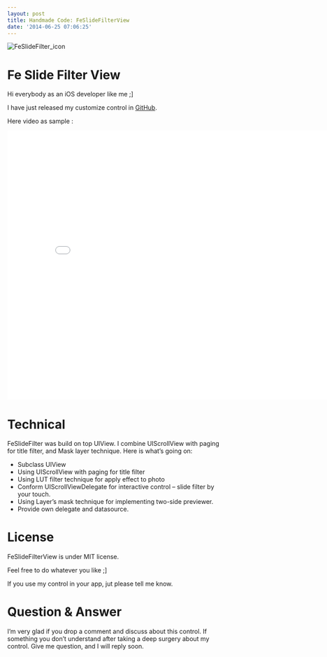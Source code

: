 ```yaml
---
layout: post
title: Handmade Code: FeSlideFilterView
date: '2014-06-25 07:06:25'
---
```


![FeSlideFilter_icon](https://raw.githubusercontent.com/NghiaTranUIT/nghiatranuit.github.io/master/resources/2014/06/FeSlideFilter_icon-e1403680938441-300x300.jpg?resize=300%2C300)


# Fe Slide Filter View

Hi everybody as an iOS developer like me ;]

I have just released my customize control in [GitHub](https://github.com/NghiaTranUIT/FeSlideFilter).

Here video as sample :  
<iframe allowfullscreen="allowfullscreen" frameborder="0" height="615" src="//www.youtube.com/embed/KUN6bs9pl74" width="820"></iframe>

# Technical

FeSlideFilter was build on top UIView. I combine UIScrollView with paging for title filter, and Mask layer technique. Here is what’s going on:

- Subclass UIView
- Using UIScrollView with paging for title filter
- Using LUT filter technique for apply effect to photo
- Conform UIScrollViewDelegate for interactive control – slide filter by your touch.
- Using Layer’s mask technique for implementing two-side previewer.
- Provide own delegate and datasource.

# License

FeSlideFilterView is under MIT license.

Feel free to do whatever you like ;]

If you use my control in your app, jut please tell me know.

# Question & Answer

I’m very glad if you drop a comment and discuss about this control. If something you don’t understand after taking a deep surgery about my control. Give me question, and I will reply soon.